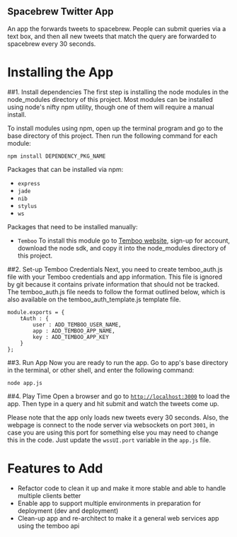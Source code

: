 Spacebrew Twitter App
---------------------
An app the forwards tweets to spacebrew. People can submit queries via a text box, and then all new tweets that match the query are forwarded to spacebrew every 30 seconds.

Installing the App  
==================  
  
##1. Install dependencies 
The first step is installing the node modules in the node_modules directory of this project. Most modules can be installed using node's nifty npm utility, though one of them will require a manual install. 
  
To install modules using npm, open up the terminal program and go to the base directory of this project. Then run the following command for each module:   

```
npm install DEPENDENCY_PKG_NAME
```
  
Packages that can be installed via npm:  
* `express`  
* `jade`  
* `nib`  
* `stylus`  
* `ws`  
  
Packages that need to be installed manually:  
* `Temboo` To install this module go to [Temboo website](http://www.temboo.com), sign-up for account, download the node sdk, and copy it into the node_modules directory of this project.  
  
##2. Set-up Temboo Credentials
Next, you need to create temboo_auth.js file with your Temboo credentials and app information. This file is ignored by git because it contains private information that should not be tracked. The temboo_auth.js file needs to follow the format outlined below, which is also available on the temboo_auth_template.js template file. 

```
module.exports = {
    tAuth : {
        user : ADD_TEMBOO_USER_NAME,
        app : ADD_TEMBOO_APP_NAME,
        key : ADD_TEMBOO_APP_KEY
    }
};
```

##3. Run App
Now you are ready to run the app. Go to app's base directory in the terminal, or other shell, and enter the following command:

```
node app.js
```

##4. Play Time
Open a browser and go to [`http://localhost:3000`](http://localhost:3000) to load the app. Then type in a query and hit submit and watch the tweets come up.  
  
Please note that the app only loads new tweets every 30 seconds. Also, the webpage is connect to the node server via websockets on port `3001`, in case you are using this port for something else you may need to change this in the code. Just update the `wssUI.port` variable in the `app.js` file.
  
Features to Add
===============
* Refactor code to clean it up and make it more stable and able to handle multiple clients better  
* Enable app to support multiple environments in preparation for deployment (dev and deployment)  
* Clean-up app and re-architect to make it a general web services app using the temboo api  

